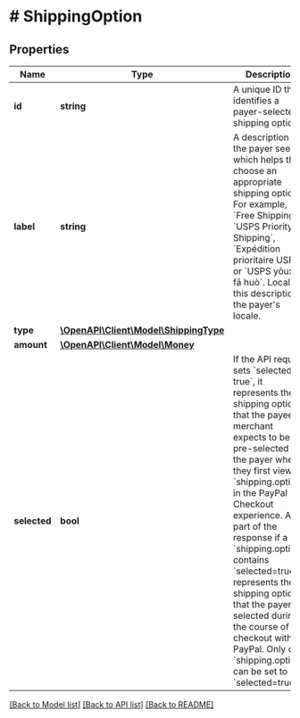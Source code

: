 # # ShippingOption

## Properties

Name | Type | Description | Notes
------------ | ------------- | ------------- | -------------
**id** | **string** | A unique ID that identifies a payer-selected shipping option. |
**label** | **string** | A description that the payer sees, which helps them choose an appropriate shipping option. For example, &#x60;Free Shipping&#x60;, &#x60;USPS Priority Shipping&#x60;, &#x60;Expédition prioritaire USPS&#x60;, or &#x60;USPS yōuxiān fā huò&#x60;. Localize this description to the payer&#39;s locale. |
**type** | [**\OpenAPI\Client\Model\ShippingType**](ShippingType.md) |  | [optional]
**amount** | [**\OpenAPI\Client\Model\Money**](Money.md) |  | [optional]
**selected** | **bool** | If the API request sets &#x60;selected &#x3D; true&#x60;, it represents the shipping option that the payee or merchant expects to be pre-selected for the payer when they first view the &#x60;shipping.options&#x60; in the PayPal Checkout experience. As part of the response if a &#x60;shipping.option&#x60; contains &#x60;selected&#x3D;true&#x60;, it represents the shipping option that the payer selected during the course of checkout with PayPal. Only one &#x60;shipping.option&#x60; can be set to &#x60;selected&#x3D;true&#x60;. |

[[Back to Model list]](../../README.md#models) [[Back to API list]](../../README.md#endpoints) [[Back to README]](../../README.md)
